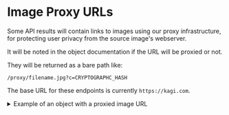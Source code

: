 # Image Proxy URLs

Some API results will contain links to images using our proxy infrastructure,
for protecting user privacy from the source image's webserver.

It will be noted in the object documentation if the URL will be proxied or
not.

They will be returned as a bare path like:

```
/proxy/filename.jpg?c=CRYPTOGRAPHC_HASH
```

The base URL for these endpoints is currently `https://kagi.com`.

<details>
<summary>Example of an object with a proxied image URL</summary>

```json
{
  "t": 0,
  "rank": 1,
  "url": "https://en.wikipedia.org/wiki/Steve_Jobs",
  "snippet": "<b>Steve Jobs</b>. Steven Paul <b>Jobs</b> (February 24, 1955 – October 5, 2011) was an American entrepreneur, industrial designer, business magnate, media proprietor, and investor. He was the co-founder, chairman, and CEO of Apple; the chairman and majority shareholder of Pixar; a member of The Walt Disney Company &#39;s board of directors following its ...",
  "thumbnail": {
    "height": "221",
    "width": "228",
    "url": "/proxy/images?c=_m3km2RjA3G0qleowsZXHRMgCYcGVIjA7CgQQtAXfhx2Y8mqTara_FXG1c46a9J6Xp9oZ2IxSBxy_beEmrSLj4YUjAKmanSbb4lqycEHpkZqGAK5Udutm8TGUixnO0whYae6-m-GHN9PlMBlr34zJFR3-sl61vg6CERMa0xPqfg%3D"
  }
}
```

</details>

